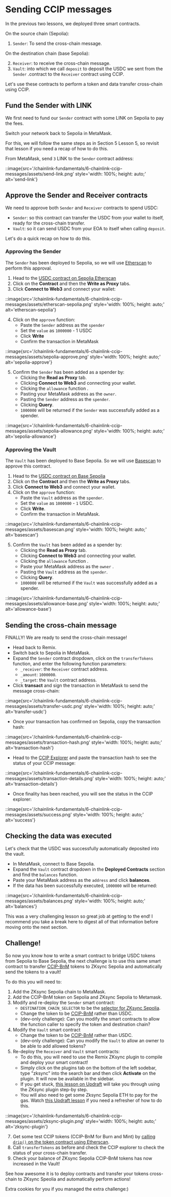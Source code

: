# Sending CCIP messages

In the previous two lessons, we deployed three smart contracts.

On the source chain (Sepolia):

1. `Sender`: To send the cross-chain message.
   
On the destination chain (base Sepolia):

2. `Receiver`: to receive the cross-chain message.
3. `Vault`: into which we call `deposit` to deposit the USDC we sent from the `Sender` .contract to the `Receiver` contract using CCIP.

Let's use these contracts to perform a token and data transfer cross-chain using CCIP.

## Fund the Sender with LINK

We first need to fund our `Sender` contract with some LINK on Sepolia to pay the fees.

Switch your network back to Sepolia in MetaMask.

For this, we will follow the same steps as in Section 5 Lesson 5, so revisit that lesson if you need a recap of how to do this. 

From MetaMask, send `3` LINK to the `Sender` contract address:

::image{src='/chainlink-fundamentals/6-chainlink-ccip-messages/assets/send-link.png' style='width: 100%; height: auto;' alt='send-link'}

## Approve the Sender and Receiver contracts

We need to approve both `Sender` and `Receiver` contracts to spend USDC:

- `Sender`: so this contract can transfer the USDC from your wallet to itself, ready for the cross-chain transfer.
- `Vault`: so it can send USDC from your EOA to itself when calling `deposit`.

Let's do a quick recap on how to do this.

### Approving the Sender

The `Sender` has been deployed to Sepolia, so we will use [Etherscan](https://sepolia.etherscan.io/) to perform this approval.

1. Head to the [USDC contract on Sepolia Etherscan](https://sepolia.etherscan.io/address/0x1c7D4B196Cb0C7B01d743Fbc6116a902379C7238)
2. Click on the **Contract** and then the **Write as Proxy** tabs.
3. Click **Connect to Web3** and connect your wallet:

::image{src='/chainlink-fundamentals/6-chainlink-ccip-messages/assets/etherscan-sepolia.png' style='width: 100%; height: auto;' alt='etherscan-sepolia'}

4. Click on the `approve` function:
    - Paste the `Sender` address as the `spender` 
    - Set the `value` as `1000000` - 1 USDC
    - Click **Write**
    - Confirm the transaction in MetaMask

::image{src='/chainlink-fundamentals/6-chainlink-ccip-messages/assets/sepolia-approve.png' style='width: 100%; height: auto;' alt='sepolia-approve'}

5. Confirm the `Sender` has been added as a spender by:
    - Clicking the **Read as Proxy** tab.
    - Clicking **Connect to Web3** and connecting your wallet.
    - Clicking the `allowance` function .
    - Pasting your MetaMask address as the `owner`.
    - Pasting the `Sender` address as the `spender`.
    - Clicking **Query**.
    - `1000000` will be returned if the `Sender` was successfully added as a spender.

::image{src='/chainlink-fundamentals/6-chainlink-ccip-messages/assets/sepolia-allowance.png' style='width: 100%; height: auto;' alt='sepolia-allowance'}

### Approving the Vault

The `Vault` has been deployed to Base Sepolia. So we will use [Basescan](https://sepolia.basescan.org/) to approve this contract.

1. Head to the [USDC contract on Base Sepolia](https://sepolia.basescan.org/address/0x036CbD53842c5426634e7929541eC2318f3dCF7e)
2. Click on the **Contract** and then the **Write as Proxy** tabs.
3. Click **Connect to Web3** and connect your wallet.
4. Click on the `approve` function:
    - Paste the `Vault` address as the `spender`.
    - Set the `value` as `1000000` - `1` USDC.
    - Click **Write**.
    - Confirm the transaction in MetaMask.

::image{src='/chainlink-fundamentals/6-chainlink-ccip-messages/assets/basescan.png' style='width: 100%; height: auto;' alt='basescan'}

5. Confirm the `Vault` has been added as a spender by:
    - Clicking the **Read as Proxy** tab.
    - Clicking **Connect to Web3** and connecting your wallet.
    - Clicking the `allowance` function .
    - Paste your MetaMask address as the `owner` .
    - Pasting the `Vault` address as the `spender`.
    - Clicking **Query**.
    - `1000000` will be returned if the `Vault` was successfully added as a spender.

::image{src='/chainlink-fundamentals/6-chainlink-ccip-messages/assets/allowance-base.png' style='width: 100%; height: auto;' alt='allowance-base'}

## Sending the cross-chain message

FINALLY! We are ready to send the cross-chain message!

- Head back to Remix.
- Switch back to Sepolia in MetaMask.
- Expand the `Sender` contract dropdown, click on the `transferTokens` function, and enter the following function parameters:
    - `_receiver`: the `Receiver` contract address.
    - `_amount`: `1000000`.
    - `_target`: the `Vault` contract address.
- Click **transact** and sign the transaction in MetaMask to send the message cross-chain:

::image{src='/chainlink-fundamentals/6-chainlink-ccip-messages/assets/transfer-usdc.png' style='width: 100%; height: auto;' alt='transfer-usdc'}

- Once your transaction has confirmed on Sepolia, copy the transaction hash:

::image{src='/chainlink-fundamentals/6-chainlink-ccip-messages/assets/transaction-hash.png' style='width: 100%; height: auto;' alt='transaction-hash'}

- Head to the [CCIP Explorer](https://ccip.chain.link/) and paste the transaction hash to see the status of your CCIP message:

::image{src='/chainlink-fundamentals/6-chainlink-ccip-messages/assets/transaction-details.png' style='width: 100%; height: auto;' alt='transaction-details'}

- Once finality has been reached, you will see the status in the CCIP explorer:

::image{src='/chainlink-fundamentals/6-chainlink-ccip-messages/assets/success.png' style='width: 100%; height: auto;' alt='success'}

## Checking the data was executed 

Let's check that the USDC was successfully automatically deposited into the vault.

- In MetaMask, connect to Base Sepolia.
- Expand the `Vault` contract dropdown in the **Deployed Contracts** section and find the `balances` function.
- Paste your MetaMask address as the `address` and click **balances**.
- If the data has been successfully executed, `1000000` will be returned:

::image{src='/chainlink-fundamentals/6-chainlink-ccip-messages/assets/balances.png' style='width: 100%; height: auto;' alt='balances'}

This was a very challenging lesson so great job at getting to the end! I recommend you take a break here to digest all of that information before moving onto the next section.

## Challenge!

So now you know how to write a smart contract to bridge USDC tokens from Sepolia to Base Sepolia, the next challenge is to use this same smart contract to transfer [CCIP-BnM](https://sepolia.etherscan.io/token/0xfd57b4ddbf88a4e07ff4e34c487b99af2fe82a05#writeContract) tokens to ZKsync Sepolia and automatically send the tokens to a vault!

To do this you will need to:

1. Add the ZKsync Sepolia chain to MetaMask. 
2. Add the CCIP-BnM token on Sepolia and ZKsync Sepolia to Metamask.
3. Modify and re-deploy the `Sender` smart contract:
    - `DESTINATION_CHAIN_SELECTOR` to be the [selector for ZKsync Sepolia](https://docs.chain.link/ccip/directory/testnet/chain/ethereum-testnet-sepolia-zksync-1).
    - Change the token to be [CCIP-BnM](https://sepolia.etherscan.io/token/0xfd57b4ddbf88a4e07ff4e34c487b99af2fe82a05#writeContract) rather than USDC.
    - (dev-only challenge): Can you modify the smart contracts to allow the function caller to specify the token and destination chain?
4. Modify the `Vault` smart contract
    - Change the token to be [CCIP-BnM](https://sepolia.etherscan.io/token/0xfd57b4ddbf88a4e07ff4e34c487b99af2fe82a05#writeContract) rather than USDC.
    - (dev-only challenge): Can you modify the `Vault` to allow an owner to be able to add allowed tokens? 
6. Re-deploy the `Receiver` and `Vault` smart contracts:
    - To do this, you will need to use the Remix ZKsync plugin to compile and deploy your smart contract!
    - Simply click on the plugins tab on the bottom of the left sodebar, type "zksync" into the search bar and then click **Activate** on the plugin. It will now be available in the sidebar.
    - If you get stuck, [this lesson on Updraft](https://updraft.cyfrin.io/courses/solidity/simple-storage/zksync-plugin) will take you through using the ZKsync plugin step-by step.
    - You will also need to get some Zksync Sepolia ETH to pay for the gas. Watch [this Updraft lesson](https://updraft.devcyfrin.com/courses/blockchain-basics/basics/making-your-first-transaction-on-zksync) if you need a refresher of how to do this.

::image{src='/chainlink-fundamentals/6-chainlink-ccip-messages/assets/zksync-plugin.png' style='width: 100%; height: auto;' alt='zksync-plugin'}

7. Get some test CCIP tokens (CCIP-BnM for Burn and Mint) by [calling `drip()` on the token contract using Etherscan](https://sepolia.etherscan.io/token/0xfd57b4ddbf88a4e07ff4e34c487b99af2fe82a05#writeContract).
9. Call `transferTokens` as before and check the CCIP explorer to check the status of your cross-chain transfer.
10. Check your balance of ZKsync Sepolia CCIP-BnM tokens has now increased in the Vault!

See how awesome it is to deploy contracts and transfer your tokens cross-chain to ZKsync Speolia and automatically perform actions!

Extra cookies for you if you managed the extra challenge:)
